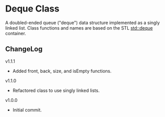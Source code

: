 # Deque Class

A doubled-ended queue ("deque") data structure implemented as a singly linked list. Class functions and names are based on the STL [std::deque](https://en.cppreference.com/w/cpp/container/deque) container.

## ChangeLog
v1.1.1
- Added front, back, size, and isEmpty functions.

v1.1.0
- Refactored class to use singly linked lists.

v1.0.0
- Initial commit.